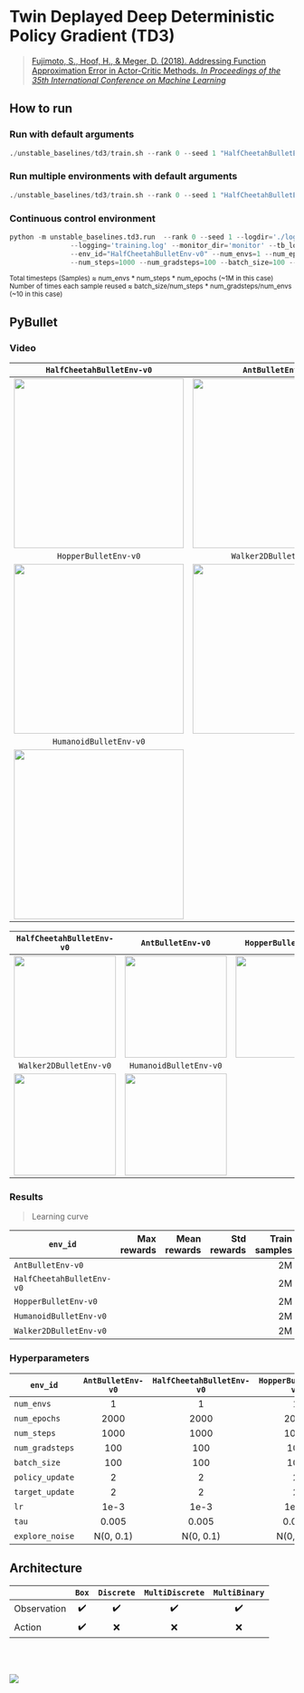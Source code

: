 # Twin Deplayed Deep Deterministic Policy Gradient (TD3)

> [Fujimoto, S., Hoof, H., & Meger, D. (2018). Addressing Function Approximation Error in Actor-Critic Methods. *In Proceedings of the 35th International Conference on Machine Learning*](https://arxiv.org/abs/1802.09477)


## How to run

### Run with default arguments
```python
./unstable_baselines/td3/train.sh --rank 0 --seed 1 "HalfCheetahBulletEnv-v0"
```

### Run multiple environments with default arguments
```python
./unstable_baselines/td3/train.sh --rank 0 --seed 1 "HalfCheetahBulletEnv-v0" "AntBulletEnv-v0"
```

### Continuous control environment
```python
python -m unstable_baselines.td3.run  --rank 0 --seed 1 --logdir='./log/{env_id}/td3/{rank}' \
               --logging='training.log' --monitor_dir='monitor' --tb_logdir='' --model_dir='model' \
               --env_id="HalfCheetahBulletEnv-v0" --num_envs=1 --num_epochs=1000 --min_buffer=10000 \
               --num_steps=1000 --num_gradsteps=100 --batch_size=100 --verbose=2
```

<sup>Total timesteps (Samples) ≈ num_envs * num_steps * num_epochs (~1M in this case)</sup><br>
<sup>Number of times each sample reused ≈ batch_size/num_steps * num_gradsteps/num_envs (~10 in this case)</sup><br>


## PyBullet

### Video

|`HalfCheetahBulletEnv-v0`|`AntBulletEnv-v0`|
|:-:|:-:|
|<img src="https://github.com/Ending2015a/unstable_baselines_assets/blob/master/images/td3.HalfCheetahBulletEnv-v0.eval.gif" width=300px/>|<img src="https://github.com/Ending2015a/unstable_baselines_assets/blob/master/images/td3.AntBulletEnv-v0.eval.gif" width=300px/>|
|`HopperBulletEnv-v0`|`Walker2DBulletEnv-v0`|
|<img src="https://github.com/Ending2015a/unstable_baselines_assets/blob/master/images/td3.HopperBulletEnv-v0.eval.gif" width=300px/>|<img src="https://github.com/Ending2015a/unstable_baselines_assets/blob/master/images/td3.Walker2DBulletEnv-v0.eval.gif" width=300px/>|
|`HumanoidBulletEnv-v0`||
|<img src="https://github.com/Ending2015a/unstable_baselines_assets/blob/master/images/td3.HumanoidBulletEnv-v0.eval.gif" width=300px/>||


|`HalfCheetahBulletEnv-v0`|`AntBulletEnv-v0`|`HopperBulletEnv-v0`
|:-:|:-:|:-:|
|<img src="https://github.com/Ending2015a/unstable_baselines_assets/blob/master/images/td3.HalfCheetahBulletEnv-v0.eval.gif" height="180px"/>|<img src="https://github.com/Ending2015a/unstable_baselines_assets/blob/master/images/td3.AntBulletEnv-v0.eval.gif" height="180px"/>|<img src="https://github.com/Ending2015a/unstable_baselines_assets/blob/master/images/td3.HopperBulletEnv-v0.eval.gif" height="180px"/>|
|`Walker2DBulletEnv-v0`|`HumanoidBulletEnv-v0`||
|<img src="https://github.com/Ending2015a/unstable_baselines_assets/blob/master/images/td3.Walker2DBulletEnv-v0.eval.gif" height="180px"/>|<img src="https://github.com/Ending2015a/unstable_baselines_assets/blob/master/images/td3.HumanoidBulletEnv-v0.eval.gif" height="180px"/>||

### Results

> Learning curve

| `env_id`                  | Max rewards | Mean rewards | Std rewards | Train samples | Train seeds | Eval episodes | Eval seed |
|---------------------------|------------:|-------------:|------------:|--------------:|------------:|--------------:|----------:|
| `AntBulletEnv-v0`         |             |              |             |            2M |           1 |            20 |         0 |
| `HalfCheetahBulletEnv-v0` |             |              |             |            2M |           1 |            20 |         0 |
| `HopperBulletEnv-v0`      |             |              |             |            2M |           1 |            20 |         0 |
| `HumanoidBulletEnv-v0`    |             |              |             |            2M |           1 |            20 |         0 |
| `Walker2DBulletEnv-v0`    |             |              |             |            2M |           1 |            20 |         0 |

### Hyperparameters

| `env_id`        | `AntBulletEnv-v0` | `HalfCheetahBulletEnv-v0` | `HopperBulletEnv-v0` | `HumanoidBulletEnv-v0` | `Walker2DBulletEnv-v0` |
|-----------------|:-----------------:|:-------------------------:|:--------------------:|:----------------------:|:----------------------:|
| `num_envs`      |         1         |             1             |           1          |            4           |            1           |
| `num_epochs`    |        2000       |            2000           |         2000         |          2000          |          2000          |
| `num_steps`     |        1000       |            1000           |         1000         |          1000          |          1000          |
| `num_gradsteps` |        100        |            100            |          100         |           100          |           100          |
| `batch_size`    |        100        |            100            |          100         |           100          |           100          |
| `policy_update` |         2         |             2             |           2          |            2           |            2           |
| `target_update` |         2         |             2             |           2          |            2           |            2           |
| `lr`            |        1e-3       |            1e-3           |         1e-3         |          1e-3          |          1e-3          |
| `tau`           |       0.005       |           0.005           |         0.005        |          0.005         |          0.005         |
| `explore_noise` |     N(0, 0.1)     |         N(0, 0.1)         |       N(0, 0.1)      |        N(0, 0.1)       |        N(0, 0.1)       |



## Architecture

|             |        `Box`       |     `Discrete`     |   `MultiDiscrete`  |    `MultiBinary`   |
|-------------|:------------------:|:------------------:|:------------------:|:------------------:|
| Observation | :heavy_check_mark: | :heavy_check_mark: | :heavy_check_mark: | :heavy_check_mark: |
| Action      | :heavy_check_mark: |         :x:        |         :x:        |         :x:        |


<br/>
<br/>

![](https://g.gravizo.com/source/svg/td3_arch?https%3A%2F%2Fraw.githubusercontent.com%2FEnding2015a%2Funstable_baselines_assets%2Fmaster%2Fscripts%2Farch%2Ftd3.arch.md)


